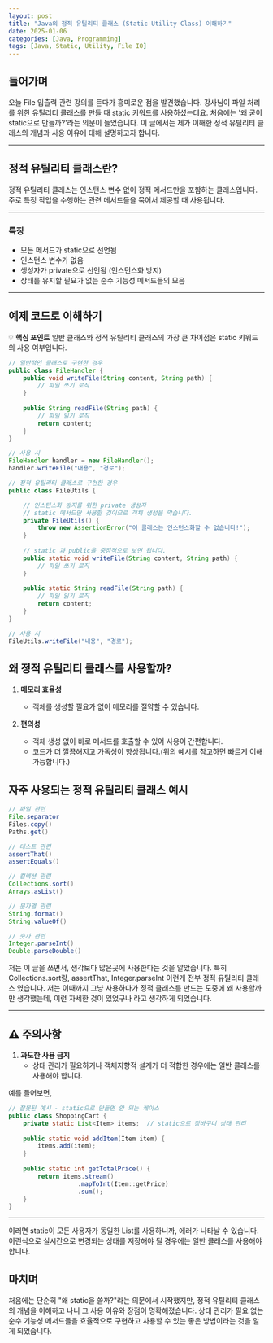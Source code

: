```yaml
---
layout: post
title: "Java의 정적 유틸리티 클래스 (Static Utility Class) 이해하기"
date: 2025-01-06
categories: [Java, Programming]
tags: [Java, Static, Utility, File IO]
---
```


## 들어가며
오늘 File 입출력 관련 강의를 듣다가 흥미로운 점을 발견했습니다. 강사님이 파일 처리를 위한 유틸리티 클래스를 만들 때 static 키워드를 사용하셨는데요. 처음에는 '왜 굳이 static으로 만들까?'라는 의문이 들었습니다. 이 글에서는 제가 이해한 정적 유틸리티 클래스의 개념과 사용 이유에 대해 설명하고자 합니다.

---

## 정적 유틸리티 클래스란?
정적 유틸리티 클래스는 인스턴스 변수 없이 정적 메서드만을 포함하는 클래스입니다. 주로 특정 작업을 수행하는 관련 메서드들을 묶어서 제공할 때 사용됩니다.

---
### 특징
- 모든 메서드가 static으로 선언됨
- 인스턴스 변수가 없음
- 생성자가 private으로 선언됨 (인스턴스화 방지)
- 상태를 유지할 필요가 없는 순수 기능성 메서드들의 모음

---

## 예제 코드로 이해하기

💡 **핵심 포인트**
일반 클래스와 정적 유틸리티 클래스의 가장 큰 차이점은 static 키워드의 사용 여부입니다.

```java
// 일반적인 클래스로 구현한 경우
public class FileHandler {
    public void writeFile(String content, String path) {
        // 파일 쓰기 로직
    }
    
    public String readFile(String path) {
        // 파일 읽기 로직
        return content;
    }
}

// 사용 시
FileHandler handler = new FileHandler();
handler.writeFile("내용", "경로");
```

```java
// 정적 유틸리티 클래스로 구현한 경우
public class FileUtils {

    // 인스턴스화 방지를 위한 private 생성자
    // static 메서드만 사용할 것이므로 객체 생성을 막습니다.
    private FileUtils() {
        throw new AssertionError("이 클래스는 인스턴스화할 수 없습니다!");
    }
    
    // static 과 public을 중점적으로 보면 됩니다.
    public static void writeFile(String content, String path) {
        // 파일 쓰기 로직
    }
    
    public static String readFile(String path) {
        // 파일 읽기 로직
        return content;
    }
}

// 사용 시
FileUtils.writeFile("내용", "경로");
```

## 왜 정적 유틸리티 클래스를 사용할까?

1. **메모리 효율성**
   - 객체를 생성할 필요가 없어 메모리를 절약할 수 있습니다.

2. **편의성**
   - 객체 생성 없이 바로 메서드를 호출할 수 있어 사용이 간편합니다.
   - 코드가 더 깔끔해지고 가독성이 향상됩니다.(위의 예시를 참고하면 빠르게 이해 가능합니다.)

## 자주 사용되는 정적 유틸리티 클래스 예시

``` java
// 파일 관련
File.separator
Files.copy()
Paths.get()

// 테스트 관련
assertThat()
assertEquals()

// 컬렉션 관련
Collections.sort()
Arrays.asList()

// 문자열 관련
String.format()
String.valueOf()

// 숫자 관련
Integer.parseInt()
Double.parseDouble()
```

저는 이 글을 쓰면서, 생각보다 많은곳에 사용한다는 것을 알았습니다.
특히 Collections.sort랑, assertThat, Integer.parseInt 이런게 전부 정적 유틸리티 클래스 였습니다.
저는 이때까지 그냥 사용하다가 정적 클래스를 만드는 도중에 왜 사용할까 만 생각했는데, 이런 자세한 것이 있었구나 라고 생각하게 되었습니다.

---

## ⚠️ 주의사항
1. **과도한 사용 금지**
   - 상태 관리가 필요하거나 객체지향적 설계가 더 적합한 경우에는 일반 클래스를 사용해야 합니다.

예를 들어보면, 

``` java
// 잘못된 예시 - static으로 만들면 안 되는 케이스
public class ShoppingCart {
    private static List<Item> items;  // static으로 장바구니 상태 관리
    
    public static void addItem(Item item) {
        items.add(item);
    }
    
    public static int getTotalPrice() {
        return items.stream()
                   .mapToInt(Item::getPrice)
                   .sum();
    }
}
```
---

이러면 static이 모든 사용자가 동일한 List를 사용하니까, 에러가 나타날 수 있습니다.
이런식으로 실시간으로 변경되는 상태를 저장해야 될 경우에는 일반 클래스를 사용해야 합니다.

## 마치며
처음에는 단순히 "왜 static을 쓸까?"라는 의문에서 시작했지만, 정적 유틸리티 클래스의 개념을 이해하고 나니 그 사용 이유와 장점이 명확해졌습니다. 상태 관리가 필요 없는 순수 기능성 메서드들을 효율적으로 구현하고 사용할 수 있는 좋은 방법이라는 것을 알게 되었습니다.